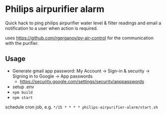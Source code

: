 # Philips airpurifier alarm

Quick hack to ping philips airpurifier water level & filter readings and email a notification to a user when action is required.

uses https://github.com/rgerganov/py-air-control for the communication with the purifier.

## Usage
- Generate gmail app password: My Account -> Sign-in & security -> Signing in to Google -> App passwords
  - https://security.google.com/settings/security/apppasswords
- setup .env
- `npm build`
- `npm start`

schedule cron job, e.g. `*/15 * * * * philips-airpurifier-alarm/start.sh`
